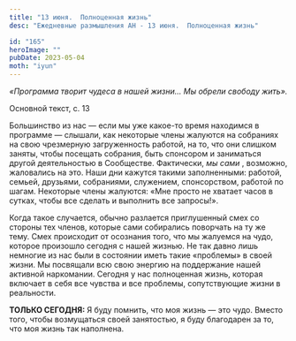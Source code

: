```yaml
---
title: "13 июня.  Полноценная жизнь"
desc: "Ежедневные размышления АН - 13 июня.  Полноценная жизнь"

id: "165"
heroImage: ""
pubDate: 2023-05-04
moth: "iyun"
---
```


_«Программа творит чудеса в нашей жизни… Мы обрели свободу жить»._

Основной текст, с. 13

Большинство из нас — если мы уже какое-то время находимся в программе —
слышали, как некоторые члены жалуются на собраниях на свою чрезмерную
загруженность работой, на то, что они слишком заняты, чтобы посещать собрания,
быть спонсором и заниматься другой деятельностью в Сообществе. Фактически, _мы
сами_ , возможно, жаловались на это. Наши дни кажутся такими заполненными:
работой, семьей, друзьями, собраниями, служением, спонсорством, работой по
шагам. Некоторые члены жалуются: «Мне просто не хватает часов в сутках, чтобы
все сделать и выполнить все запросы!».

Когда такое случается, обычно разлается приглушенный смех со стороны тех
членов, которые сами собирались поворчать на ту же тему. Смех происходит от
осознания того, что мы жалуемся на чудо, которое произошло сегодня с нашей
жизнью. Не так давно лишь немногие из нас были в состоянии иметь такие
«проблемы» в своей жизни. Мы посвящали всю свою энергию на поддержание нашей
активной наркомании. Сегодня у нас полноценная жизнь, которая включает в себя
все чувства и все проблемы, сопутствующие жизни в реальности.

**ТОЛЬКО СЕГОДНЯ:** Я буду помнить, что моя жизнь — это чудо. Вместо того,
чтобы возмущаться своей занятостью, я буду благодарен за то, что моя жизнь так
наполнена.
